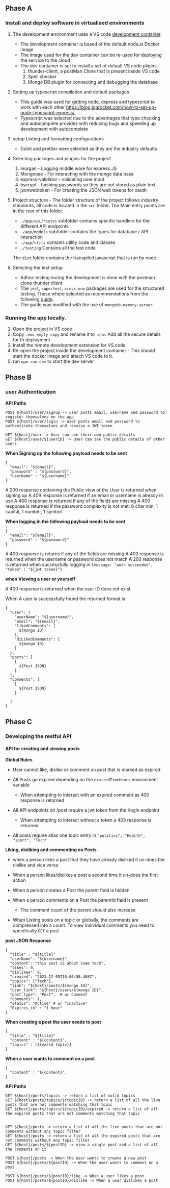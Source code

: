 ## Phase A
### Install and deploy software in virtualised environments

1. The development environment uses a VS code [development container](https://code.visualstudio.com/learn/develop-cloud/containers).
   - The development container is based of the default nodeJs Docker image
   - The image used for the dev container can be re-used for deploying the service to the cloud
   - The dev container is set to install a set of default VS code pligins:
      1. thunder-client, a postMan Clone that is present inside VS code
      2. Spell checker
      3. Mongo DB plugin for connecting and debugging the database

2. Setting up typescript compilation and default packages
   - This guide was used for getting node, express and typescript to work with each other https://blog.logrocket.com/how-to-set-up-node-typescript-express/
   - Typescript was selected due to the advantages that type checking and autocomplete provides with reducing bugs and speeding up development with autocomplete

3. setup Linting and formatting configurations
   - Eslint and prettier were selected as they are the industry defaults

4. Selecting packages and plugins for the project
   1. morgan - Logging middle ware for express JS
   2. Mongoose - For interacting with the mongo data base
   3. express-validator - validating user input
   4. bycrypt - hashing passwords so they are not stored as plain text
   5. jsonwebtoken - For creating the JSON web tokens for oauth

5. Project structure - The folder structure of the project follows industry standards, all code is located in the `src` folder. The Main entry points are in the root of this folder.
    - `./app/api/routes` subfolder contains specific handlers for the different API endpoints
    - `./app/models` subfolder contains the types for database / API interaction
    - `./app/utils` contains utility code and classes
    - `./testing` Contains all the test code

    The `dist` folder contains the transpiled javascript that is run by node.

6. Selecting the test setup
    - Adhoc testing during the development is done with the postman clone thunder client
    - The `jest`, `supertest`, `cross-env` packages are used for the structured testing. These where selected as recommendations from the following [guide](https://www.freecodecamp.org/news/how-to-test-in-express-and-mongoose-apps/).
    - The guide was modified with the use of `mongodb-memory-server`

### Running the app locally.

1. Open the project in VS code
2. Copy `.env-empty-copy` and rename it to `.env`. Add all the secure details for th deployment
3. Install the remote development extension for VS code
4. Re-open the project inside the development container - This should start the docker image and attach VS code to it.
5. run `npm run dev` to start the dev server


## Phase B
### user Authentication

**API Paths**
```
POST ${host}/user/signup -> user posts email, username and password to register themselves on the app
POST ${host}/user/login -> user posts email and password to authenticate themselves and receive a JWT token

GET ${host}/user -> User can see their own public details
GET ${host}/user/${userID} -> User can see the public details of other users

```

**When Signing up the following payload needs to be sent**
```
{
  "email": "${email}",
  "password" : "${password}",
  "userName" : "${username}"
}
```

A 200 response containing the Public view of the User is returned when signing up
A 409 response is returned if an email or username is already in use
A 400 response is returned if any of the fields are missing
A 400 response is returned if the password complexity is not met: 8 char min, 1 capital, 1 number, 1 symbol

**When logging in the following payload needs to be sent**
```
{
  "email": "${email}",
  "password" : "${password}"
}
```
A 400 response is returns if any of the fields are missing
A 403 response is returned when the username or password does not match
A 200 response is returned when successfully logging in `{message: "auth succeeded", "token" : "${jwt token}"}`

**when Viewing a user or yourself**

A 400 response is returned when the user ID does not exist

When A user is successfully found the returned format is
```
{
  "user": {
    "userName": "${username}",
    "email": "${email}",
    "likedComments": [
      ${mongo ID}
    ],
    "diLikedComments": [
      ${mongo ID}
    ]
  },
  "posts": [
    {
      ${Post JSON}
    }
  ],
  "comments": [
    {
      ${Post JSON}
    }

  ]
}
```


## Phase C
### Developing the restful API

#### API for creating and viewing posts

**Global Rules**
- User cannot like, dislike or comment on post that is marked as expired
- All Posts go expired depending on the `expiredTimeHours` environment variable
   - When attempting to interact with an expired comment as 400 response is returned

- All API endpoints on /post require a jwt token from the /login endpoint
   - When attempting to interact without a token a 403 response is returned

- All posts require atlas one topic entry in `"politics", "Health", "sport", "Tech"`

**Liking, disliking and commenting on Posts**

- when a person likes a post that they have already disliked it un-does the dislike and vice versa
- When a person likes/dislikes a post a second time it un-does the first action
- When a person creates a Post the parent field is hidden
- When a person comments on a Post the parentId field is present
  - The comment count of the parent should also increase

- When Listing posts on a topic or globally, the comments are compressed into a count. To view individual comments you need to specifically `GET` a post

**post JSON Response**
```
{
  "title" : "${title}"
  "userName": "${username}",
  "content": "this post is about some tech",
  "likes": 0,
  "dislikes": 0,
  "created": "2023-12-05T15:06:58.468Z",
  "topics": ["Tech"],
  "link": "${host}/posts/${mongo ID}",
  "user_link": "${host}/users/${mongo ID}",
  "post_type": "Post",  # or Comment
  "comments": 1,
  "status": "Active" # or "inactive"
  "Expires_in" : "1 hour"
}
```
**When creating a post the user needs to post**
```
{
  "title" : "${title}"
  "content" : "${content}",
  "topics" : [${valid topic}]
}

```

**When a user wants to comment on a post**
```
{
  "content" : "${content}",
}

```

**API Paths**
```
GET ${host}/posts/topics -> return a list of valid topics
GET ${host}/posts/topics/${topicID} -> return a list of all the live posts that are not comments matching that topic
GET ${host}/posts/topics/${topicID}/expired -> return a list of all the expired posts that are not comments matching that topic


GET ${host}/posts -> return a list of all the live posts that are not comments without any topic filter
GET ${host}/posts -> return a list of all the expired posts that are not comments without any topic filter
GET ${host}/posts/${postID} -> view a single post and a list of all the comments on it

POST ${host}/posts -> When the user wants to create a new post
POST ${host}/posts/${postID} -> When the user wants to comment on a post

POST ${host}/posts/${postID}/like -> When a user likes a post
POST ${host}/posts/${postID}/dislike -> When a user dislikes a post

```